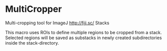 # MultiCropper
Multi-cropping tool for ImageJ http://fiji.sc/ Stacks

This macro uses ROIs to define multiple regions to be cropped from a stack. Selected regions will be saved as substacks in newly created subdirectories inside the stack-directory.
